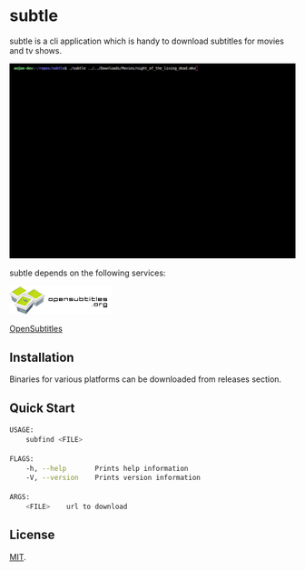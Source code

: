 # subtle

subtle is a cli application which is handy to download subtitles for movies and tv shows.

![CLI Animation](./docs/cli.gif)

subtle depends on the following services:

![OpenSubtitles](./docs/opensubtitles.png)

[OpenSubtitles](http://www.opensubtitles.org)

## Installation

Binaries for various platforms can be downloaded from releases section.

## Quick Start

```sh
USAGE:
    subfind <FILE>

FLAGS:
    -h, --help       Prints help information
    -V, --version    Prints version information

ARGS:
    <FILE>    url to download
```


## License

[MIT](LICENSE).
